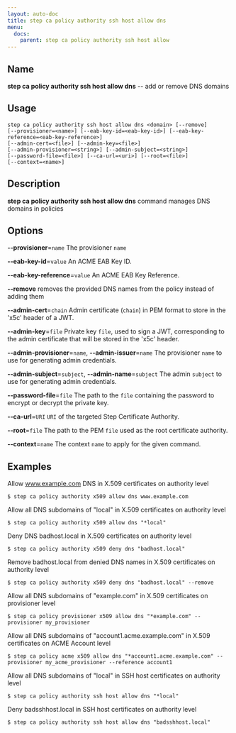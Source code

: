 ```yaml
---
layout: auto-doc
title: step ca policy authority ssh host allow dns
menu:
  docs:
    parent: step ca policy authority ssh host allow
---
```


## Name
**step ca policy authority ssh host allow dns** -- add or remove DNS domains

## Usage

```raw
step ca policy authority ssh host allow dns <domain> [--remove]
[--provisioner=<name>] [--eab-key-id=<eab-key-id>] [--eab-key-reference=<eab-key-reference>]
[--admin-cert=<file>] [--admin-key=<file>]
[--admin-provisioner=<string>] [--admin-subject=<string>]
[--password-file=<file>] [--ca-url=<uri>] [--root=<file>]
[--context=<name>]
```

## Description

**step ca policy authority ssh host allow dns** command manages DNS domains in policies

## Options


**--provisioner**=`name`
The provisioner `name`

**--eab-key-id**=`value`
An ACME EAB Key ID.

**--eab-key-reference**=`value`
An ACME EAB Key Reference.

**--remove**
removes the provided DNS names from the policy instead of adding them

**--admin-cert**=`chain`
Admin certificate (`chain`) in PEM format to store in the 'x5c' header of a JWT.

**--admin-key**=`file`
Private key `file`, used to sign a JWT, corresponding to the admin certificate that will
be stored in the 'x5c' header.

**--admin-provisioner**=`name`, **--admin-issuer**=`name`
The provisioner `name` to use for generating admin credentials.

**--admin-subject**=`subject`, **--admin-name**=`subject`
The admin `subject` to use for generating admin credentials.

**--password-file**=`file`
The path to the `file` containing the password to encrypt or decrypt the private key.

**--ca-url**=`URI`
`URI` of the targeted Step Certificate Authority.

**--root**=`file`
The path to the PEM `file` used as the root certificate authority.

**--context**=`name`
The context `name` to apply for the given command.

## Examples

Allow www.example.com DNS in X.509 certificates on authority level
```shell
$ step ca policy authority x509 allow dns www.example.com
```

Allow all DNS subdomains of "local" in X.509 certificates on authority level
```shell
$ step ca policy authority x509 allow dns "*local"
```

Deny DNS badhost.local in X.509 certificates on authority level
```shell
$ step ca policy authority x509 deny dns "badhost.local"
```

Remove badhost.local from denied DNS names in X.509 certificates on authority level
```shell
$ step ca policy authority x509 deny dns "badhost.local" --remove
```

Allow all DNS subdomains of "example.com" in X.509 certificates on provisioner level
```shell
$ step ca policy provisioner x509 allow dns "*example.com" --provisioner my_provisioner
```

Allow all DNS subdomains of "account1.acme.example.com" in X.509 certificates on ACME Account level
```shell
$ step ca policy acme x509 allow dns "*account1.acme.example.com" --provisioner my_acme_provisioner --reference account1
```

Allow all DNS subdomains of "local" in SSH host certificates on authority level
```shell
$ step ca policy authority ssh host allow dns "*local"
```

Deny badsshhost.local in SSH host certificates on authority level
```shell
$ step ca policy authority ssh host allow dns "badsshhost.local"
```



